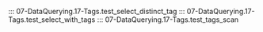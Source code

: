 ::: 07-DataQuerying.17-Tags.test_select_distinct_tag
::: 07-DataQuerying.17-Tags.test_select_with_tags
::: 07-DataQuerying.17-Tags.test_tags_scan
